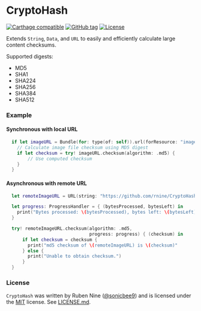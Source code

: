 # CryptoHash

[![Carthage compatible](https://img.shields.io/badge/Carthage-compatible-4BC51D.svg?style=flat)](https://github.com/Carthage/Carthage)
[![GitHub tag](https://img.shields.io/github/tag/rnine/CryptoHash.svg)](https://github.com/rnine/CryptoHash)
[![License](https://img.shields.io/github/license/mashape/apistatus.svg)](https://github.com/rnine/CryptoHash/blob/develop/LICENSE.md)

Extends `String`, `Data`, and `URL` to easily and efficiently calculate large content checksums.

Supported digests:

- MD5
- SHA1
- SHA224
- SHA256
- SHA384
- SHA512


### Example

#### Synchronous with local URL

```swift
  if let imageURL = Bundle(for: type(of: self)).url(forResource: "image", withExtension: "jpg") {
    // Calculate image file checksum using MD5 digest
    if let checksum = try! imageURL.checksum(algorithm: .md5) {
        // Use computed checksum
    }
  }
```

#### Asynchronous with remote URL

```swift
  let remoteImageURL = URL(string: "https://github.com/rnine/CryptoHash/raw/master/CryptoHashTests/Fixtures/image.jpg")!

  let progress: ProgressHandler = { (bytesProcessed, bytesLeft) in
    print("Bytes processed: \(bytesProcessed), bytes left: \(bytesLeft)"
  }

  try! remoteImageURL.checksum(algorithm: .md5,
                               progress: progress) { (checksum) in
      if let checksum = checksum {
        print("md5 checksum of \(remoteImageURL) is \(checksum)"
      } else {
        print("Unable to obtain checksum.")
      }
  }
```


### License

`CryptoHash` was written by Ruben Nine ([@sonicbee9](https://twitter.com/sonicbee9)) and is licensed under the [MIT](http://opensource.org/licenses/MIT) license. See [LICENSE.md](LICENSE.md).
